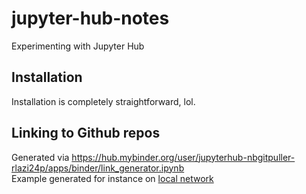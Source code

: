 # jupyter-hub-notes
Experimenting with Jupyter Hub

## Installation
Installation is completely straightforward, lol.

## Linking to Github repos
Generated via https://hub.mybinder.org/user/jupyterhub-nbgitpuller-rlazi24p/apps/binder/link_generator.ipynb  
Example generated for instance on [local network](http://10.0.8.54/hub/user-redirect/git-pull?repo=https%3A%2F%2Fgithub.com%2Fcymerrad%2Fjupyter-hub-notes&branch=master&app=lab)
